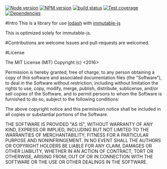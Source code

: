 [![Node version][node-image]][npm-url]
[![NPM version][npm-image]][npm-url]
[![build status][travis-image]][travis-url]
[![Test coverage][coveralls-image]][coveralls-url]
[![Dependencies][david-image]][david-url]


#Intro
This is a library for use [lodash](https://lodash.com/) with [immutable-js](https://facebook.github.io/immutable-js/)

This is optimized solely for immutable-js.


#Contributions are welcome
Issues and pull-requests are welcomed.

#License

The MIT License (MIT) Copyright (c) <2016>

Permission is hereby granted, free of charge, to any person obtaining a copy of this software and associated documentation files (the "Software"), to deal in the Software without restriction, including without limitation the rights to use, copy, modify, merge, publish, distribute, sublicense, and/or sell copies of the Software, and to permit persons to whom the Software is furnished to do so, subject to the following conditions:

The above copyright notice and this permission notice shall be included in all copies or substantial portions of the Software.

THE SOFTWARE IS PROVIDED "AS IS", WITHOUT WARRANTY OF ANY KIND, EXPRESS OR IMPLIED, INCLUDING BUT NOT LIMITED TO THE WARRANTIES OF MERCHANTABILITY, FITNESS FOR A PARTICULAR PURPOSE AND NONINFRINGEMENT. IN NO EVENT SHALL THE AUTHORS OR COPYRIGHT HOLDERS BE LIABLE FOR ANY CLAIM, DAMAGES OR OTHER LIABILITY, WHETHER IN AN ACTION OF CONTRACT, TORT OR OTHERWISE, ARISING FROM, OUT OF OR IN CONNECTION WITH THE SOFTWARE OR THE USE OR OTHER DEALINGS IN THE SOFTWARE.



[npm-image]: https://img.shields.io/npm/v/lodash-immutable.svg?style=flat-square
[npm-url]: https://www.npmjs.com/package/lodash-immutable
[node-image]: https://img.shields.io/node/v/lodash-immutable.svg?style=flat-square
[travis-image]: https://img.shields.io/travis/joesonw/immutable-lodash/master.svg?style=flat-square
[travis-url]: https://travis-ci.org/joesonw/immutable-lodash
[coveralls-image]: https://img.shields.io/coveralls/joesonw/immutable-lodash/master.svg?style=flat-square
[coveralls-url]: https://coveralls.io/r/joesonw/immutable-lodash?branch=master
[david-image]: https://img.shields.io/david/joesonw/immutable-lodash.svg?style=flat-square
[david-url]: https://david-dm.org/joesonw/immutable-lodash